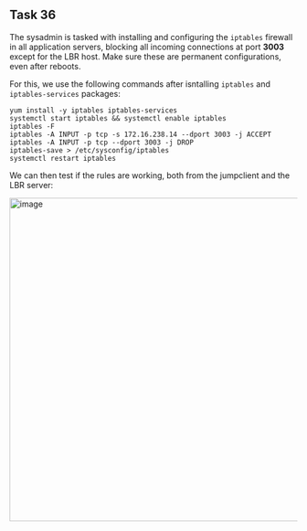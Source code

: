 ## Task 36

The sysadmin is tasked with installing and configuring the `iptables` firewall in all application servers, blocking all incoming connections at port **3003** except for the LBR host. Make sure these are permanent configurations, even after reboots.

For this, we use the following commands after isntalling `iptables` and `iptables-services` packages:

```
yum install -y iptables iptables-services
systemctl start iptables && systemctl enable iptables
iptables -F
iptables -A INPUT -p tcp -s 172.16.238.14 --dport 3003 -j ACCEPT
iptables -A INPUT -p tcp --dport 3003 -j DROP
iptables-save > /etc/sysconfig/iptables
systemctl restart iptables
```

We can then test if the rules are working, both from the jumpclient and the LBR server:

<img width="566" alt="image" src="https://github.com/kmilach/kodekloud-engineer/assets/53876300/b7517d41-28a4-434c-ab9b-ff3109419b39">
